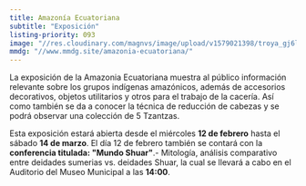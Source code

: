 ```yaml
---
title: Amazonía Ecuatoriana
subtitle: "Exposición"
listing-priority: 093
image: "//res.cloudinary.com/magnvs/image/upload/v1579021398/troya_gj6la6.jpg"
mmdg: "//www.mmdg.site/amazonia-ecuatoriana/"
---
```

La exposición de la Amazonia Ecuatoriana muestra al público información relevante sobre los grupos indígenas amazónicos, además de accesorios decorativos, objetos utilitarios y otros para el trabajo de la cacería. Así como también se da a conocer la técnica de reducción de cabezas y se podrá observar una colección de 5 Tzantzas.

Esta exposición estará abierta desde el miércoles **12 de febrero** hasta el sábado **14 de marzo**. El día 12 de febrero también se contará con la **conferencia titulada: "Mundo Shuar"**.- Mitología, análisis comparativo entre deidades sumerias vs. deidades Shuar, la cual se llevará a cabo en el Auditorio del Museo Municipal a las **14:00**.
